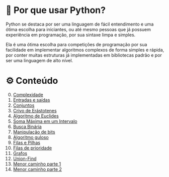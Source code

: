 # 🐍 Por que usar Python?

Python se destaca por ser uma linguagem de fácil entendimento e uma ótima escolha para iniciantes, ou até mesmo pessoas que já possuem experiência em programação, por sua sintaxe limpa e simples.

Ela é uma ótima escolha para competições de programação por sua facilidade em implementar algoritmos complexos de forma simples e rápida, por conter muitas estruturas já implementadas em bibliotecas padrão e por ser uma linguagem de alto nível.

# ⚙️ Conteúdo

0. [Complexidade](complexidade.md)
1. [Entradas e saídas](entradas_saidas.md)
2. [Conjuntos](conjuntos.md)
3. [Crivo de Erástotenes](crivo.md)
4. [Algoritmo de Euclides](euclides.md)
5. [Soma Máxima em um Intervalo](soma_max_intervalo.md)
6. [Busca Binária](busca_binaria.md)
7. [Manipulação de bits](bits.md)
8. [Algoritmo guloso](guloso.md)
9. [Filas e Pilhas](filas_pilhas.md)
10. [Filas de prioridade](filas_prioridade.md)
11. [Grafos](grafos.md)
12. [Union-Find](union_find.md)
13. [Menor caminho parte 1](menor_caminho_1.md)
14. [Menor caminho parte 2](menor_caminho_2.md)
